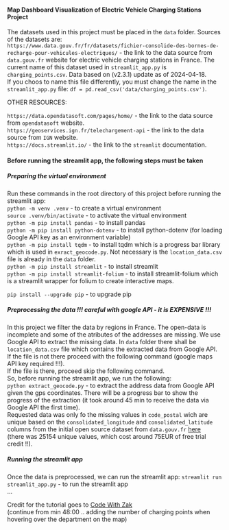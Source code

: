 #### Map Dashboard Visualization of Electric Vehicle Charging Stations Project

The datasets used in this project must be placed in the `data` folder. Sources of the datasets are:  
`https://www.data.gouv.fr/fr/datasets/fichier-consolide-des-bornes-de-recharge-pour-vehicules-electriques/` - the link to the data source from `data.gouv.fr` website for electric vehicle charging stations in France. The current name of this dataset used in `streamlit_app.py` is `charging_points.csv`. Data based on (v2.3.1) update as of 2024-04-18.  
If you choos to name this file differently, you must change the name in the `streamlit_app.py` file: `df = pd.read_csv('data/charging_points.csv')`.  



OTHER RESOURCES:  

`https://data.opendatasoft.com/pages/home/` - the link to the data source from `opendatasoft` website.  
`https://geoservices.ign.fr/telechargement-api` - the link to the data source from `IGN` website.  
`https://docs.streamlit.io/` - the link to the `streamlit` documentation.  

#### Before running the streamlit app, the following steps must be taken

##### Preparing the virtual environment
Run these commands in the root directory of this project before running the streamlit app:  
`python -m venv .venv` - to create a virtual environment  
`source .venv/bin/activate` - to activate the virtual environment  
`python -m pip install pandas` - to install pandas  
`python -m pip install python-dotenv` - to install python-dotenv (for loading Google API key as an environment variable)  
`python -m pip install tqdm` - to install tqdm which is a progress bar library which is used in `exract_geocode.py`. Not necessary is the `location_data.csv` file is already in the `data` folder.    
`python -m pip install streamlit` - to install streamlit  
`python -m pip install streamlit-folium` - to install streamlit-folium which is a streamlit wrapper for folium to create interactive maps.  

`pip install --upgrade pip` - to upgrade pip  

##### Preprocessing the data !!! careful with google API - it is EXPENSIVE !!!
In this project we filter the data by regions in France. The open-data is incomplete and some of the atributes of the addresses are missing. We use Google API to extract the missing data. In `data` folder there shall be `location_data.csv` file which contains the extracted data from Google API.  
If the file is not there proceed with the following command (google maps API key required !!!).    
If the file is there, proceed skip the following command.  
So, before running the streamlit app, we run the following:  
`python extract_geocode.py` - to extract the address data from Google API given the gps coordinates. There will be a progress bar to show the progress of the extraction (it took around 45 min to receive the data via Google API the first time).    
Requested data was only fo the missing values in `code_postal` wich are unique based on the `consolidated_longitude` and `consolidated_latitude` columns from the initial open source dataset from `data.gouv.fr` [here](https://www.data.gouv.fr/fr/datasets/fichier-consolide-des-bornes-de-recharge-pour-vehicules-electriques/)  
(there was 25154 unique values, which cost around 75EUR of free trial credit !!).  

##### Running the streamlit app
Once the data is preprocessed, we can run the streamlit app:
`streamlit run streamlit_app.py` - to run the streamlit app  
...  



Credit for the tutorial goes to [Code With Zak](https://www.youtube.com/watch?v=uXj76K9Lnqc)  
(continue from min 48:00 .. adding the number of charging points when hovering over the department on the map)  
